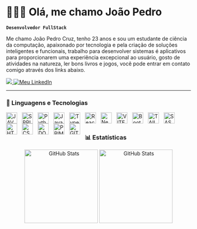 # 👨🏽‍💻 Olá, me chamo João Pedro

**`Desenvolvedor FullStack`**

Me chamo João Pedro Cruz, tenho 23 anos e sou um estudante de ciência da computação, apaixonado por tecnologia e pela criação de soluções inteligentes e funcionais, trabalho para desenvolver sistemas é aplicativos para proporcionarem uma experiência excepcional ao usuário, gosto de atividades na natureza, ler bons livros e jogos, você pode entrar em contato comigo através dos links abaixo.

<p align="left">
    <a href="https://joaopedrocruz-portfolio.vercel.app/">
      <img src="https://img.shields.io/badge/website-000000?style=for-the-badge&logo=About.me&logoColor=white" />
    </a>
<!--     <a href="https://www.instagram.com/jpedrosouzs?igsh=MWk0dHl1dGRhaDR4ZA==">
        <img 
            alt="Meu insta" 
            title="Meu insta" 
            src="https://img.shields.io/badge/Instagram-E4405F?style=for-the-badge&logo=instagram&logoColor=white"
        />
    </a> -->
     <a href="https://www.linkedin.com/in/joaopedrosouzs/">
        <img 
            alt="Meu LinkedIn" 
            title="Meu LinkedIn" 
            src="https://img.shields.io/badge/LinkedIn-0077B5?style=for-the-badge&logo=linkedin&logoColor=white"
        />
    </a>
</p>

---

### 🤖 Linguagens e Tecnologias

<img 
    align="left" 
    alt="JAVA"
    title="JAVA" 
    width="30px" 
    style="padding-right: 10px;" 
    src="https://cdn.jsdelivr.net/gh/devicons/devicon@latest/icons/java/java-original.svg" 
/>
<img 
    align="left" 
    alt="SPRING" 
    title="SPRING"
    width="30px" 
    style="padding-right: 10px;" 
    src="https://cdn.jsdelivr.net/gh/devicons/devicon@latest/icons/spring/spring-original.svg" 
/>
<img 
    align="left" 
    alt="Python" 
    title="Python"
    width="30px" 
    style="padding-right: 10px;" 
    src="https://cdn.jsdelivr.net/gh/devicons/devicon@latest/icons/python/python-original.svg" 
/>
<img 
    align="left" 
    alt="JavaScript" 
    title="JavaScript"
    width="30px" 
    style="padding-right: 10px;" 
    src="https://cdn.jsdelivr.net/gh/devicons/devicon@latest/icons/javascript/javascript-original.svg" 
/>
<img 
    align="left" 
    alt="TypeScript"
    title="TypeScript" 
    width="30px" 
    style="padding-right: 10px;" 
    src="https://cdn.jsdelivr.net/gh/devicons/devicon@latest/icons/typescript/typescript-original.svg" 
/>
<img 
    align="left" 
    alt="React"
    title="React" 
    width="30px" 
    style="padding-right: 10px;" 
    src="https://cdn.jsdelivr.net/gh/devicons/devicon@latest/icons/react/react-original.svg" 
/>
<img 
    align="left" 
    alt="Next.js" 
    title="Next.js"
    width="30px" 
    style="padding-right: 10px;" 
    src="https://cdn.jsdelivr.net/gh/devicons/devicon@latest/icons/nextjs/nextjs-original.svg" 
/>
<img 
    align="left" 
    alt="VITE" 
    title="VITE"
    width="30px" 
    style="padding-right: 10px;" 
    src="https://cdn.jsdelivr.net/gh/devicons/devicon@latest/icons/vitejs/vitejs-original.svg" 
/>
<img 
    align="left" 
    alt="Bootstrap"
    title="Bootstrap" 
    width="30px" 
    style="padding-right: 10px;" 
    src="https://cdn.jsdelivr.net/gh/devicons/devicon@latest/icons/bootstrap/bootstrap-original.svg" 
/>
<img 
    align="left" 
    alt="TAILWIND" 
    title="TAILWIND"
    width="30px" 
    style="padding-right: 10px;" 
    src="https://cdn.jsdelivr.net/gh/devicons/devicon@latest/icons/tailwindcss/tailwindcss-original.svg" 
/>
<img 
    align="left" 
    alt="SASS" 
    title="SASS"
    width="30px" 
    style="padding-right: 10px;" 
    src="https://cdn.jsdelivr.net/gh/devicons/devicon@latest/icons/sass/sass-original.svg" 
/>
<img 
    align="left" 
    alt="HTML"
    title="HTML" 
    width="30px" 
    style="padding-right: 10px;" 
    src="https://cdn.jsdelivr.net/gh/devicons/devicon@latest/icons/html5/html5-original.svg" 
/>
<img 
    align="left" 
    alt="CSS" 
    title="CSS"
    width="30px" 
    style="padding-right: 10px;" 
    src="https://cdn.jsdelivr.net/gh/devicons/devicon@latest/icons/css3/css3-original.svg" 
/>
<img 
    align="left" 
    alt="DOCKER" 
    title="DOCKER"
    width="30px" 
    style="padding-right: 10px;" 
    src="https://cdn.jsdelivr.net/gh/devicons/devicon@latest/icons/docker/docker-plain-wordmark.svg" 
/>
<img 
    align="left" 
    alt="PRIMA" 
    title="PRISMA"
    width="30px" 
    style="padding-right: 10px;" 
    src="https://cdn.jsdelivr.net/gh/devicons/devicon@latest/icons/prisma/prisma-original.svg" 
/>
<img 
    align="left" 
    alt="GIT" 
    title="GIT"
    width="30px" 
    style="padding-right: 10px;" 
    src="https://cdn.jsdelivr.net/gh/devicons/devicon@latest/icons/git/git-original.svg" 
/>

<br/>
<br/>

### 📊 Estatísticas

<p align="center">
  <img
    alt="GitHub Stats"
    height="200"
    src="https://github-readme-stats.vercel.app/api?username=jaunvava&show_icons=true&theme=tokyonight&include_all_commits=true&locale=pt-br"
  />
  <img
    alt="GitHub Stats"
    height="200"
    src="https://github-readme-stats.vercel.app/api/top-langs/?username=jaunvava&theme=tokyonight&layout=compact&custom_title=Tecnologias&langs_count=9"
  />
</p>
